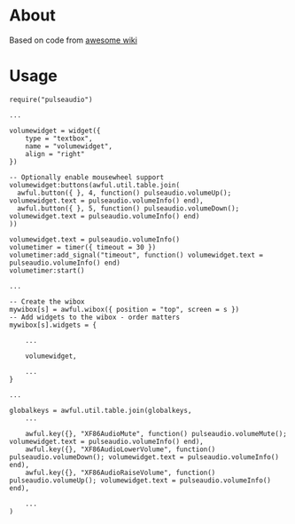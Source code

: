 About
=====

Based on code from [awesome wiki](http://awesome.naquadah.org/wiki/Roultabie_volume_widget_for_PulseAudio)

Usage
=====

    require("pulseaudio")

    ...

    volumewidget = widget({
        type = "textbox",
        name = "volumewidget",
        align = "right"
    })
    
    -- Optionally enable mousewheel support
    volumewidget:buttons(awful.util.table.join(
      awful.button({ }, 4, function() pulseaudio.volumeUp(); volumewidget.text = pulseaudio.volumeInfo() end),
      awful.button({ }, 5, function() pulseaudio.volumeDown(); volumewidget.text = pulseaudio.volumeInfo() end)
    ))
    
    volumewidget.text = pulseaudio.volumeInfo()
    volumetimer = timer({ timeout = 30 })
    volumetimer:add_signal("timeout", function() volumewidget.text = pulseaudio.volumeInfo() end)
    volumetimer:start()

    ...

    -- Create the wibox
    mywibox[s] = awful.wibox({ position = "top", screen = s })
    -- Add widgets to the wibox - order matters
    mywibox[s].widgets = {

        ...

        volumewidget,

        ...
    }

    ...

    globalkeys = awful.util.table.join(globalkeys,
        ...

        awful.key({}, "XF86AudioMute", function() pulseaudio.volumeMute(); volumewidget.text = pulseaudio.volumeInfo() end),
        awful.key({}, "XF86AudioLowerVolume", function() pulseaudio.volumeDown(); volumewidget.text = pulseaudio.volumeInfo() end),
        awful.key({}, "XF86AudioRaiseVolume", function() pulseaudio.volumeUp(); volumewidget.text = pulseaudio.volumeInfo() end),

        ...
    )

